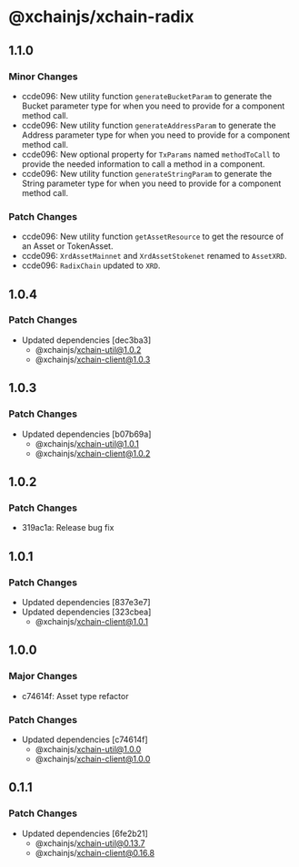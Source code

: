 # @xchainjs/xchain-radix

## 1.1.0

### Minor Changes

- ccde096: New utility function `generateBucketParam` to generate the Bucket parameter type for when you need to provide for a component method call.
- ccde096: New utility function `generateAddressParam` to generate the Address parameter type for when you need to provide for a component method call.
- ccde096: New optional property for `TxParams` named `methodToCall` to provide the needed information to call a method in a component.
- ccde096: New utility function `generateStringParam` to generate the String parameter type for when you need to provide for a component method call.

### Patch Changes

- ccde096: New utility function `getAssetResource` to get the resource of an Asset or TokenAsset.
- ccde096: `XrdAssetMainnet` and `XrdAssetStokenet` renamed to `AssetXRD`.
- ccde096: `RadixChain` updated to `XRD`.

## 1.0.4

### Patch Changes

- Updated dependencies [dec3ba3]
  - @xchainjs/xchain-util@1.0.2
  - @xchainjs/xchain-client@1.0.3

## 1.0.3

### Patch Changes

- Updated dependencies [b07b69a]
  - @xchainjs/xchain-util@1.0.1
  - @xchainjs/xchain-client@1.0.2

## 1.0.2

### Patch Changes

- 319ac1a: Release bug fix

## 1.0.1

### Patch Changes

- Updated dependencies [837e3e7]
- Updated dependencies [323cbea]
  - @xchainjs/xchain-client@1.0.1

## 1.0.0

### Major Changes

- c74614f: Asset type refactor

### Patch Changes

- Updated dependencies [c74614f]
  - @xchainjs/xchain-util@1.0.0
  - @xchainjs/xchain-client@1.0.0

## 0.1.1

### Patch Changes

- Updated dependencies [6fe2b21]
  - @xchainjs/xchain-util@0.13.7
  - @xchainjs/xchain-client@0.16.8
